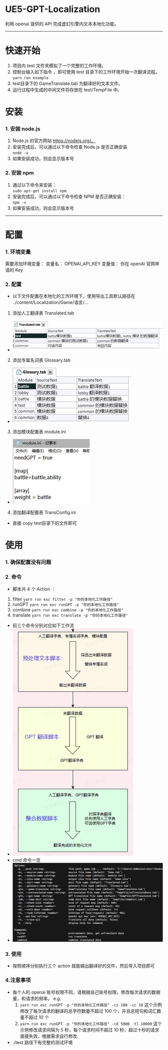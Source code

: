 # UE5-GPT-Localization
利用 openai 提供的 API 完成虚幻引擎内文本本地化功能。
 - - -
# 快速开始
1. 项目内 test 文件夹模拟了一个完整的工作环境。
2. 控制台输入如下指令 ，即可使用 test 目录下的工作环境开始一次翻译流程。
   `yarn run example`
3. test目录下的 GameTranslate.tab 为翻译好的文本文件。
4. 运行过程中生成的中间文件将存放在 test/TempFile 中。
# 安装
### 1. 安装 node.js
1. Node.js 的官方网站 https://nodejs.org/。
2. 安装完成后，可以通过以下命令检查 Node.js 是否正确安装  
   `node -v`
3. 如果安装成功，则会显示版本号
### 2. 安装 npm
1. 通过以下命令来安装：  
   `sudo apt-get install npm`
2. 安装完成后，可以通过以下命令检查 NPM 是否正确安装：  
    `npm -v`
3. 如果安装成功，则会显示版本号
 - - -
# 配置
### 1. 环境变量
需要添加环境变量：
    变量名： OPENAI_API_KEY
    变量值： 你在 openAi 官网申请的 Key
### 2. 配置
+ 以下文件配置在本地化的工作环境下，使用导出工具默认路径在 ../content/Localization/Game/语言/...

1. 添加人工翻译表 Translated.tab 
+ ![Translated](./img/Translated.jpg)
2. 添加专属名词表 Glossary.tab
+ ![Glossary](./img/Glossary.jpg)
3. 添加模块配置表 module.ini
+ ![module](./img/module.jpg)
4. 添加翻译配置表 TransConfig.ini  
+ 直接 copy test目录下的文件即可
# 使用
### 1. 确保配置没有问题
### 2. 命令
+ 脚本共 4 个 Action ：
1. filter
`yarn run exc filter -p "你的本地化工作路径"`
1. runGPT
`yarn run exc runGPT -p "你的本地化工作路径"`
1. combine
`yarn run exc combine -p "你的本地化工作路径"`
1. translate
`yarn run exc translate -p "你的本地化工作路径"`
+ 前三个命令分别对应如下工作流 
+ ![flow](./img/flow.jpg)
+ cmd 命令一览
+ ![config](./img/config.jpg) 
### 3. 使用
+ 按照顺序分别执行三个 action 就能输出翻译好的文件，然后导入项目即可
### 4.注意事项
+ 每个人的 openai 账号权限不同，请根据自己账号权限，修改每次请求的数据量，和请求的频率。
  e.g.   
  1. `yarn run exc runGPT -p "你的本地化工作路径" -cs 100 -cc 10`
  这个示例修改了每次请求的翻译的总字符数量不超过 100 个，并且总短句和词汇数量不超过 10 个
  1. `yarn run exc runGPT -p "你的本地化工作路径" -cd 5000 -tl 10000`
  这个示例修改请求间隔为 5 秒，每个请求时间不超过 10 秒，超过十秒的请求直接失效，根据需求自行修改
+ ./test 路径下有完整的测试环境

